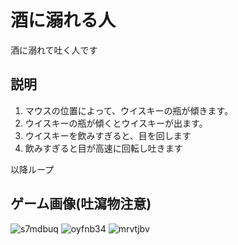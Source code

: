 # 酒に溺れる人
酒に溺れて吐く人です

## 説明
1. マウスの位置によって、ウイスキーの瓶が傾きます。
1. ウイスキーの瓶が傾くとウイスキーが出ます。
1. ウイスキーを飲みすぎると、目を回します
1. 飲みすぎると目が高速に回転し吐きます

以降ループ

## ゲーム画像(吐瀉物注意)
![s7mdbuq](https://user-images.githubusercontent.com/25599717/42697500-3e475572-86f6-11e8-9893-e482b7b0eee0.png)
![oyfnb34](https://user-images.githubusercontent.com/25599717/42697554-620fa464-86f6-11e8-9ad2-784e28434fd9.png)
![mrvtjbv](https://user-images.githubusercontent.com/25599717/42697556-636d94ce-86f6-11e8-8025-5b2adfaaa77f.png)
